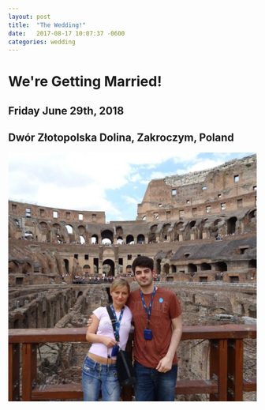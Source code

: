```yaml
---
layout: post
title:  "The Wedding!"
date:   2017-08-17 10:07:37 -0600
categories: wedding
---
```


We're Getting Married!
=====

Friday June 29th, 2018
----

Dwór Złotopolska Dolina, Zakroczym, Poland
----

<a href="images/Justyna-Geo.jpg" title="Justyna and George">
    <img alt="Justyna and George" src="images/Justyna-Geo.jpg" style="width:600px">
 </a>
